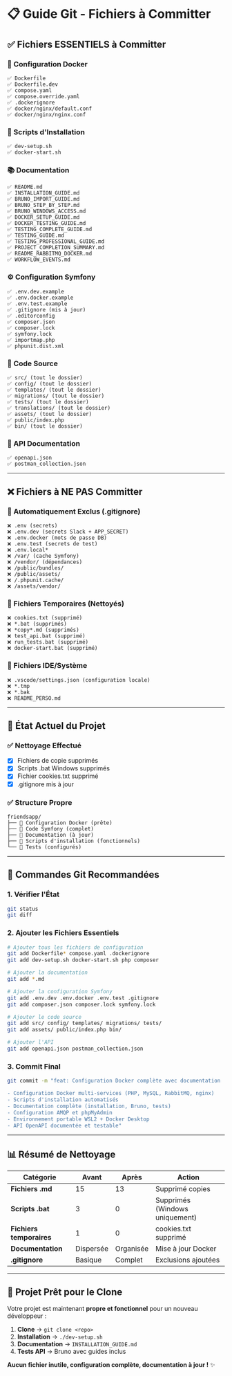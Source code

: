 # 📋 Guide Git - Fichiers à Committer

## ✅ **Fichiers ESSENTIELS à Committer**

### **🔧 Configuration Docker**
```
✅ Dockerfile
✅ Dockerfile.dev
✅ compose.yaml
✅ compose.override.yaml
✅ .dockerignore
✅ docker/nginx/default.conf
✅ docker/nginx/nginx.conf
```

### **🚀 Scripts d'Installation**
```
✅ dev-setup.sh
✅ docker-start.sh
```

### **📚 Documentation**
```
✅ README.md
✅ INSTALLATION_GUIDE.md
✅ BRUNO_IMPORT_GUIDE.md
✅ BRUNO_STEP_BY_STEP.md
✅ BRUNO_WINDOWS_ACCESS.md
✅ DOCKER_SETUP_GUIDE.md
✅ DOCKER_TESTING_GUIDE.md
✅ TESTING_COMPLETE_GUIDE.md
✅ TESTING_GUIDE.md
✅ TESTING_PROFESSIONAL_GUIDE.md
✅ PROJECT_COMPLETION_SUMMARY.md
✅ README_RABBITMQ_DOCKER.md
✅ WORKFLOW_EVENTS.md
```

### **⚙️ Configuration Symfony**
```
✅ .env.dev.example
✅ .env.docker.example
✅ .env.test.example
✅ .gitignore (mis à jour)
✅ .editorconfig
✅ composer.json
✅ composer.lock
✅ symfony.lock
✅ importmap.php
✅ phpunit.dist.xml
```

### **📁 Code Source**
```
✅ src/ (tout le dossier)
✅ config/ (tout le dossier)
✅ templates/ (tout le dossier)
✅ migrations/ (tout le dossier)
✅ tests/ (tout le dossier)
✅ translations/ (tout le dossier)
✅ assets/ (tout le dossier)
✅ public/index.php
✅ bin/ (tout le dossier)
```

### **🔌 API Documentation**
```
✅ openapi.json
✅ postman_collection.json
```

---

## ❌ **Fichiers à NE PAS Committer**

### **🚫 Automatiquement Exclus (.gitignore)**
```
❌ .env (secrets)
❌ .env.dev (secrets Slack + APP_SECRET)
❌ .env.docker (mots de passe DB)
❌ .env.test (secrets de test)
❌ .env.local*
❌ /var/ (cache Symfony)
❌ /vendor/ (dépendances)
❌ /public/bundles/
❌ /public/assets/
❌ /.phpunit.cache/
❌ /assets/vendor/
```

### **🚫 Fichiers Temporaires (Nettoyés)**
```
❌ cookies.txt (supprimé)
❌ *.bat (supprimés)
❌ *copy*.md (supprimés)
❌ test_api.bat (supprimé)
❌ run_tests.bat (supprimé)
❌ docker-start.bat (supprimé)
```

### **🚫 Fichiers IDE/Système**
```
❌ .vscode/settings.json (configuration locale)
❌ *.tmp
❌ *.bak
❌ README_PERSO.md
```

---

## 🎯 **État Actuel du Projet**

### **✅ Nettoyage Effectué**
- [x] Fichiers de copie supprimés
- [x] Scripts .bat Windows supprimés
- [x] Fichier cookies.txt supprimé
- [x] .gitignore mis à jour

### **✅ Structure Propre**
```
friendsapp/
├── 📁 Configuration Docker (prête)
├── 📁 Code Symfony (complet)
├── 📁 Documentation (à jour)
├── 📁 Scripts d'installation (fonctionnels)
└── 📁 Tests (configurés)
```

---

## 🚀 **Commandes Git Recommandées**

### **1. Vérifier l'État**
```bash
git status
git diff
```

### **2. Ajouter les Fichiers Essentiels**
```bash
# Ajouter tous les fichiers de configuration
git add Dockerfile* compose.yaml .dockerignore
git add dev-setup.sh docker-start.sh php composer

# Ajouter la documentation
git add *.md

# Ajouter la configuration Symfony
git add .env.dev .env.docker .env.test .gitignore
git add composer.json composer.lock symfony.lock

# Ajouter le code source
git add src/ config/ templates/ migrations/ tests/
git add assets/ public/index.php bin/

# Ajouter l'API
git add openapi.json postman_collection.json
```

### **3. Commit Final**
```bash
git commit -m "feat: Configuration Docker complète avec documentation

- Configuration Docker multi-services (PHP, MySQL, RabbitMQ, nginx)
- Scripts d'installation automatisés
- Documentation complète (installation, Bruno, tests)
- Configuration AMQP et phpMyAdmin
- Environnement portable WSL2 + Docker Desktop
- API OpenAPI documentée et testable"
```

---

## 📊 **Résumé de Nettoyage**

| Catégorie | Avant | Après | Action |
|-----------|-------|-------|--------|
| **Fichiers .md** | 15 | 13 | Supprimé copies |
| **Scripts .bat** | 3 | 0 | Supprimés (Windows uniquement) |
| **Fichiers temporaires** | 1 | 0 | cookies.txt supprimé |
| **Documentation** | Dispersée | Organisée | Mise à jour Docker |
| **.gitignore** | Basique | Complet | Exclusions ajoutées |

---

## 🎉 **Projet Prêt pour le Clone**

Votre projet est maintenant **propre et fonctionnel** pour un nouveau développeur :

1. **Clone** → `git clone <repo>`
2. **Installation** → `./dev-setup.sh`
3. **Documentation** → `INSTALLATION_GUIDE.md`
4. **Tests API** → Bruno avec guides inclus

**Aucun fichier inutile, configuration complète, documentation à jour !** ✨
